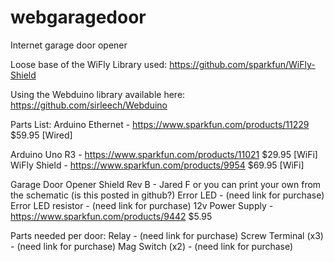webgaragedoor
=============

Internet garage door opener


Loose base of the WiFly Library used:
https://github.com/sparkfun/WiFly-Shield

Using the Webduino library available here:
https://github.com/sirleech/Webduino

Parts List:
Arduino Ethernet  - https://www.sparkfun.com/products/11229 $59.95 [Wired]

Arduino Uno R3 - https://www.sparkfun.com/products/11021 $29.95 [WiFi]
WiFly Shield - https://www.sparkfun.com/products/9954 $69.95 [WiFi]

Garage Door Opener Shield Rev B - Jared F or you can print your own from the schematic (is this posted in github?)
Error LED - (need link for purchase)
Error LED resistor - (need link for purchase)
12v Power Supply - https://www.sparkfun.com/products/9442 $5.95

Parts needed per door:
Relay - (need link for purchase)
Screw Terminal (x3) - (need link for purchase)
Mag Switch (x2) - (need link for purchase)

